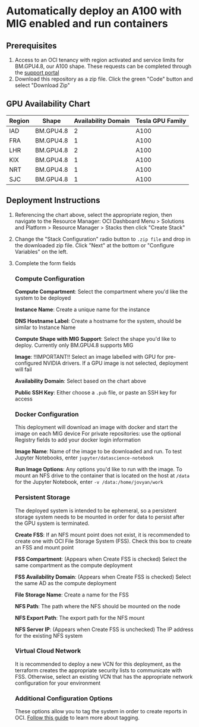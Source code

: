# Automatically deploy an A100 with MIG enabled and run containers

## Prerequisites

1. Access to an OCI tenancy with region activated and service limits for BM.GPU4.8, our A100 shape. These requests can be completed through the [support portal](https://support.oracle.com/portal/)
2. Download this repository as a zip file. Click the green "Code" button and select "Download Zip"

## GPU Availability Chart

| Region | Shape     | Availability Domain | Tesla GPU Family |
|--------|-----------|---------------------|------------------|
| IAD    | BM.GPU4.8 | 2                   | A100             |
| FRA    | BM.GPU4.8 | 1                   | A100             |
| LHR    | BM.GPU4.8 | 2                   | A100             |
| KIX    | BM.GPU4.8 | 1                   | A100             |
| NRT    | BM.GPU4.8 | 1                   | A100             |
| SJC    | BM.GPU4.8 | 1                   | A100             |

## Deployment Instructions

1. Referencing the chart above, select the appropriate region, then navigate to the Resource Manager: OCI Dashboard Menu > Solutions and Platform > Resource Manager > Stacks then click "Create Stack"
2. Change the "Stack Configuration" radio button to `.zip file` and drop in the downloaded zip file. Click "Next" at the bottom or "Configure Variables" on the left.
3. Complete the form fields
   
   ### Compute Configuration
   
   **Compute Compartment**: Select the compartment where you'd like the system to be deployed
   
   **Instance Name**: Create a unique name for the instance
   
   **DNS Hostname Label**: Create a hostname for the system, should be similar to Instance Name
   
   **Compute Shape with MIG Support**: Select the shape you'd like to deploy. Currently only BM.GPU4.8 supports MIG
   
   **Image**: !!IMPORTANT!! Select an image labelled with GPU for pre-configured NVIDIA drivers. If a GPU image is not selected, deployment will fail
   
   **Availability Domain**: Select based on the chart above
   
   **Public SSH Key**: Either choose a `.pub` file, or paste an SSH key for access
   
   ### Docker Configuration
   
   This deployment will download an image with docker and start the image on each MIG device
   For private repositories: use the optional Registry fields to add your docker login information
   
   **Image Name**: Name of the image to be downloaded and run. To test Jupyter Notebooks, enter `jupyter/datascience-notebook`
   
   **Run Image Options**: Any options you'd like to run with the image. To mount an NFS drive to the container that is located on the host at `/data` for the Jupyter Notebook, enter `-v /data:/home/jovyan/work`
   
   ### Persistent Storage
   
   The deployed system is intended to be ephemeral, so a persistent storage system needs to be mounted in order for data to persist after the GPU system is terminated.
   
   **Create FSS**: If an NFS mount point does not exist, it is recommended to create one with OCI File Storage System (FSS). Check this box to create an FSS and mount point
   
   **FSS Compartment**: (Appears when Create FSS is checked) Select the same compartment as the compute deployment
   
   **FSS Availability Domain**: (Appears when Create FSS is checked) Select the same AD as the compute deployment
   
   **File Storage Name**: Create a name for the FSS
   
   **NFS Path**: The path where the NFS should be mounted on the node
   
   **NFS Export Path**: The export path for the NFS mount
   
   **NFS Server IP**: (Appears when Create FSS is unchecked) The IP address for the existing NFS system
   
   ### Virtual Cloud Network
   
   It is recommended to deploy a new VCN for this deployment, as the terraform creates the appropriate security lists to communicate with FSS. Otherwise, select an existing VCN that has the appropriate network configuration for your environment
   
   ### Additional Configuration Options
   
   These options allow you to tag the system in order to create reports in OCI. [Follow this guide](https://docs.oracle.com/en-us/iaas/Content/Tagging/Concepts/taggingoverview.htm) to learn more about tagging.
   
